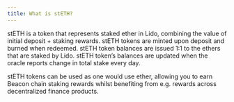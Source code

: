 ```yaml
---
title: What is stETH?
---
```


stETH is a token that represents staked ether in Lido, combining the value of initial deposit + staking rewards. stETH tokens are minted upon deposit and burned when redeemed. stETH token balances are issued 1:1 to the ethers that are staked by Lido. stETH token’s balances are updated when the oracle reports change in total stake every day.

stETH tokens can be used as one would use ether, allowing you to earn Beacon chain staking rewards whilst benefiting from e.g. rewards across decentralized finance products.
